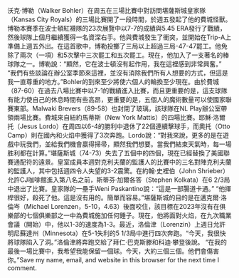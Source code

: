 沃克·博勒（Walker Bohler）在周五在三場比賽中對訪問堪薩斯城皇家隊（Kansas City Royals）的三場比賽開了一段時間，於週五發起了他的費城怪獸。博勒本賽季在波士頓紅襪隊的23次展覽中以7-7的成績與5.45 ERA發行了戰績，然後球隊上個月繼續獲得一名資深右手。他與費城發生了衝突，並開始在Trip-A上準備上週五外出。在這首歌中，博勒投擲了三局以上超過三局-47-47罷工。他免除了兩次（一項）和5次擊中三次罷工和五次罷工。現在，他加入了一支著名的棒球隊之一。博勒說：“顯然，它在波士頓沒有起作用，我在這裡感到非常興奮。” “我們有些談論在辦公室季節來這裡，並沒有消除我們所有人想要的方式，但這是我一直尊重的地方。”Bohler的到來至少將使六個人的輪換至少現在。由於費城（87-60）在過去八場比賽中以7-1的戰績進入比賽，而且更重要的是，這支球隊有能力使自己的休息時間有些高昂，更重要的是，五個人的魔術數量可以使國家聯賽東部。Malwaki Brevers（89-58）也封閉了玻璃，該球隊在NL Play辦公室帶領兩場比賽。費城來自紐約馬蒂斯（New York Mattis）的四場比賽。耶穌·洛爾托（Jesus Lordo）在周四以6-4的勝利中退休了22個連續擊球手，而奧托（Otto Camp）則在國內和火焰中獲得了3次奔跑。Lordo說：“對我來說，更多的是在遊戲中玩我們，並給我們機會贏得掃帚，顯然我們想要。當我們結束天氣時，每一場胜利都在計算。”堪薩斯城（74-73）失去了五個中的四個，現在已經替換了美國聯賽通配符的遠景。皇室成員本週對克利夫蘭的監護人的比賽中的三名對陣克利夫蘭的監護人，其中包括週四令人失望的3-2震驚。在約翰·史裡伯（John Shrieber）允許CJ咖啡館進入第八名之前，斯蒂芬·加爾各答（Stephen Kolkata）在6 2/3局中退出了比賽。皇家隊的一壘手Weni Paskantino說：“這是一部腸道卡通。” “他揮桿很好，殺死了他。這是沒有用的。簡單而容易。”堪薩斯城的目的是在邁克爾·洛倫岑（Michael Lorenzen，5-10，4.63）後面咬住，該目標在2023年沒有在俱樂部的七個俱樂部之一中為費城施加任何錘子。現在，他將面對火焰，在九次職業會議（開始）中，他以1-3的速度為1-3。最近，洛倫津（Lorenzin）上週日允許明尼蘇達州（Minnesota）在5-1失利的5 1/3局中進行四次奔跑。“今天，我很快將球隊陷入了洞。”洛倫津將奔跑交給了拜仁·巴克斯滕和科迪·攀登後說。 “在我的最後一場比賽中，我希望我能保留一個球。今天，大約三個三個。他們會傷害你。”Save my name, email, and website in this browser for the next time I comment.